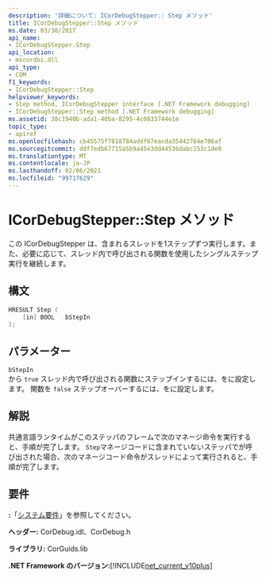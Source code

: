 ```yaml
---
description: '詳細について: ICorDebugStepper:: Step メソッド'
title: ICorDebugStepper::Step メソッド
ms.date: 03/30/2017
api_name:
- ICorDebugStepper.Step
api_location:
- mscordbi.dll
api_type:
- COM
f1_keywords:
- ICorDebugStepper::Step
helpviewer_keywords:
- Step method, ICorDebugStepper interface [.NET Framework debugging]
- ICorDebugStepper::Step method [.NET Framework debugging]
ms.assetid: 38c1940b-ada1-40ba-8295-4c0833744e1e
topic_type:
- apiref
ms.openlocfilehash: cb45575f7818784addf67eacda35442764e706af
ms.sourcegitcommit: ddf7edb67715a5b9a45e3dd44536dabc153c1de0
ms.translationtype: MT
ms.contentlocale: ja-JP
ms.lasthandoff: 02/06/2021
ms.locfileid: "99717629"
---
```

# <a name="icordebugstepperstep-method"></a>ICorDebugStepper::Step メソッド

この ICorDebugStepper は、含まれるスレッドを1ステップずつ実行します。また、必要に応じて、スレッド内で呼び出される関数を使用したシングルステップ実行を継続します。  
  
## <a name="syntax"></a>構文  
  
```cpp  
HRESULT Step (  
    [in] BOOL   bStepIn  
);  
```  
  
## <a name="parameters"></a>パラメーター  

 `bStepIn`  
 から `true` スレッド内で呼び出される関数にステップインするには、をに設定します。 関数を `false` ステップオーバーするには、をに設定します。  
  
## <a name="remarks"></a>解説  

 共通言語ランタイムがこのステッパのフレームで次のマネージ命令を実行すると、手順が完了します。 `Step`マネージコードに含まれていないステッパでが呼び出された場合、次のマネージコード命令がスレッドによって実行されると、手順が完了します。  
  
## <a name="requirements"></a>要件  

 **:**「[システム要件](../../get-started/system-requirements.md)」を参照してください。  
  
 **ヘッダー:** CorDebug.idl、CorDebug.h  
  
 **ライブラリ:** CorGuids.lib  
  
 **.NET Framework のバージョン:**[!INCLUDE[net_current_v10plus](../../../../includes/net-current-v10plus-md.md)]
